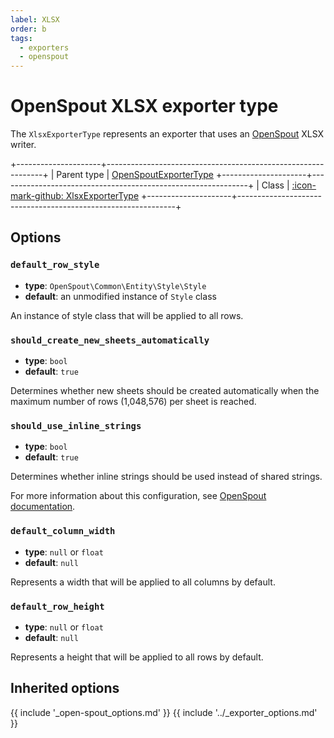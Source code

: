 ```yaml
---
label: XLSX
order: b
tags:
  - exporters
  - openspout
---
```


# OpenSpout XLSX exporter type

The `XlsxExporterType` represents an exporter that uses an [OpenSpout](https://github.com/openspout/openspout) XLSX writer.

+---------------------+--------------------------------------------------------------+
| Parent type         | [OpenSpoutExporterType](open-spout.md)
+---------------------+--------------------------------------------------------------+
| Class               | [:icon-mark-github: XlsxExporterType](https://github.com/Kreyu/data-table-open-spout-bundle/blob/main/src/Bridge/OpenSpout/Exporter/Type/XlsxExporterType.php)
+---------------------+--------------------------------------------------------------+

## Options

### `default_row_style`

- **type**: `OpenSpout\Common\Entity\Style\Style`
- **default**: an unmodified instance of `Style` class

An instance of style class that will be applied to all rows.

### `should_create_new_sheets_automatically`

- **type**: `bool`
- **default**: `true`

Determines whether new sheets should be created automatically
when the maximum number of rows (1,048,576) per sheet is reached.

### `should_use_inline_strings`

- **type**: `bool`
- **default**: `true`

Determines whether inline strings should be used instead of shared strings.

For more information about this configuration, see [OpenSpout documentation](https://github.com/openspout/openspout/blob/4.x/docs/documentation.md#strings-storage-xlsx-writer).

### `default_column_width`

- **type**: `null` or `float`
- **default**: `null`

Represents a width that will be applied to all columns by default.

### `default_row_height`

- **type**: `null` or `float`
- **default**: `null`

Represents a height that will be applied to all rows by default.

## Inherited options

{{ include '_open-spout_options.md' }}
{{ include '../_exporter_options.md' }}
